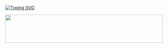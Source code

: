 [![Typing SVG](https://readme-typing-svg.demolab.com?font=Fira+Code&size=50&letterSpacing=norma&pause=1000&color=F70000E1&vCenter=true&multiline=true&height=100&lines=THANUJA-KING-MD)](https://git.io/typing-svg)

<img src="https://i.imgur.com/dBaSKWF.gif" height="90" width="100%">

 

